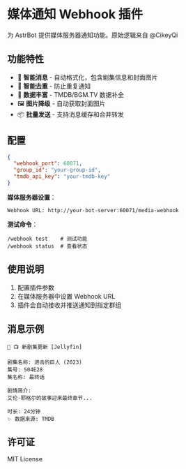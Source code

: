 # 媒体通知 Webhook 插件

为 AstrBot 提供媒体服务器通知功能。原始逻辑来自 @CikeyQi

## 功能特性

- 📱 **智能消息** - 自动格式化，包含剧集信息和封面图片
- 🔄 **智能去重** - 防止重复通知
- 🎯 **数据丰富** - TMDB/BGM.TV 数据补全
- 🖼️ **图片降级** - 自动获取封面图片
- 📦 **批量发送** - 支持消息缓存和合并转发

## 配置

```json
{
  "webhook_port": 60071,
  "group_id": "your-group-id",
  "tmdb_api_key": "your-tmdb-key"
}
```

**媒体服务器设置**：
```
Webhook URL: http://your-bot-server:60071/media-webhook
```

**测试命令**：
```
/webhook test    # 测试功能
/webhook status  # 查看状态
```

## 使用说明

1. 配置插件参数
2. 在媒体服务器中设置 Webhook URL
3. 插件会自动接收并推送通知到指定群组


## 消息示例

```
🤖 📺 新剧集更新 [Jellyfin]

剧集名称: 进击的巨人 (2023)
集号: S04E28
集名称: 最终话

剧情简介:
艾伦·耶格尔的故事迎来最终章节...

时长: 24分钟
✨ 数据来源: TMDB
```

## 许可证

MIT License

